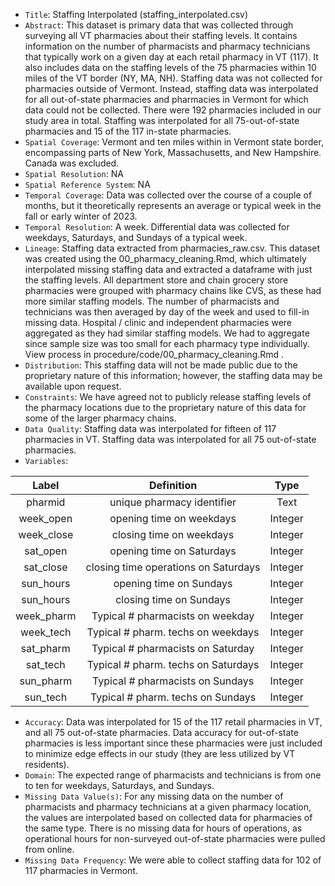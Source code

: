 - `Title`: Staffing Interpolated (staffing_interpolated.csv)
- `Abstract`: This dataset is primary data that was collected through surveying all VT pharmacies about their staffing levels. It contains information on the number of pharmacists and pharmacy technicians that typically work on a given day at each retail pharmacy in VT (117). It also includes data on the staffing levels of the 75 pharmacies within 10 miles of the VT border (NY, MA, NH). Staffing data was not collected for pharmacies outside of Vermont. Instead, staffing data was interpolated for all out-of-state pharmacies and pharmacies in Vermont for which data could not be collected. There were 192 pharmacies included in our study area in total. Staffing was interpolated for all 75-out-of-state pharmacies and 15 of the 117 in-state pharmacies. 
- `Spatial Coverage`: Vermont and ten miles within in Vermont state border, encompassing parts of New York, Massachusetts, and New Hampshire. Canada was excluded.
- `Spatial Resolution`: NA
- `Spatial Reference System`: NA
- `Temporal Coverage`: Data was collected over the course of a couple of months, but it theoretically represents an average or typical week in the fall or early winter of 2023.
- `Temporal Resolution`: A week. Differential data was collected for weekdays, Saturdays, and Sundays of a typical week.
- `Lineage`: Staffing data extracted from pharmacies_raw.csv. This dataset was created using the 00_pharmacy_cleaning.Rmd, which ultimately interpolated missing staffing data and extracted a dataframe with just the staffing levels. All department store and chain grocery store pharmacies were grouped with pharmacy chains like CVS, as these had more similar staffing models. The number of pharmacists and technicians was then averaged by day of the week and used to fill-in missing data. Hospital / clinic and independent pharmacies were aggregated as they had similar staffing models. We had to aggregate since sample size was too small for each pharmacy type individually. View process in procedure/code/00_pharmacy_cleaning.Rmd . 
- `Distribution`: This staffing data will not be made public due to the proprietary nature of this information; however, the staffing data may be available upon request.
- `Constraints`: We have agreed not to publicly release staffing levels of the pharmacy locations due to the proprietary nature of this data for some of the larger pharmacy chains.
- `Data Quality`: Staffing data was interpolated for fifteen of 117 pharmacies in VT. Staffing data was interpolated for all 75 out-of-state pharmacies. 
- `Variables`:

| Label | Definition | Type |
| :--: | :--: | :--: |
| pharmid | unique pharmacy identifier | Text|
| week_open | opening time on weekdays | Integer |
| week_close | closing time on weekdays | Integer |
| sat_open| opening time on Saturdays | Integer |
| sat_close| closing time operations on Saturdays | Integer |
| sun_hours| opening time on Sundays | Integer |
| sun_hours| closing time on Sundays | Integer |
| week_pharm| Typical # pharmacists on weekday | Integer |
| week_tech| Typical # pharm. techs on weekdays  | Integer |
| sat_pharm| Typical # pharmacists on Saturday | Integer|
| sat_tech| Typical # pharm. techs on Saturdays  | Integer|
| sun_pharm| Typical # pharmacists on Sundays | Integer |
| sun_tech| Typical # pharm. techs on Sundays| Integer|


  - `Accuracy`: Data was interpolated for 15 of the 117 retail pharmacies in VT, and all 75 out-of-state pharmacies. Data accuracy for out-of-state pharmacies is less important since these pharmacies were just included to minimize edge effects in our study (they are less utilized by VT residents). 
  - `Domain`: The expected range of pharmacists and technicians is from one to ten for weekdays, Saturdays, and Sundays.
  - `Missing Data Value(s)`: For any missing data on the number of pharmacists and pharmacy technicians at a given pharmacy location, the values are interpolated based on collected data for pharmacies of the same type. There is no missing data for hours of operations, as operational hours for non-surveyed out-of-state pharmacies were pulled from online.
  - `Missing Data Frequency`: We were able to collect staffing data for 102 of 117 pharmacies in Vermont.
